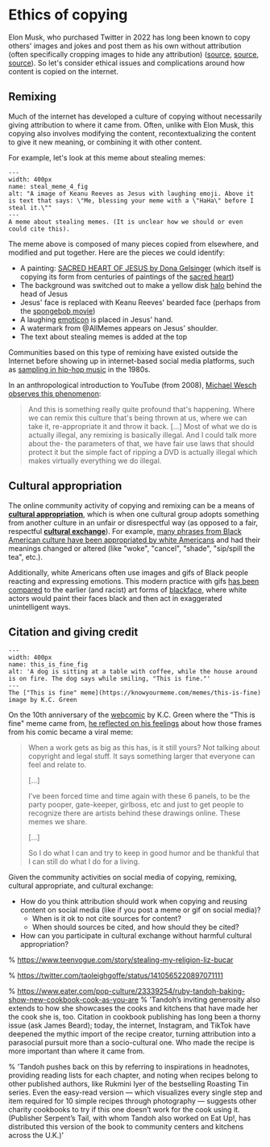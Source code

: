 # Ethics of copying

Elon Musk, who purchased Twitter in 2022 has long been known to copy others' images and jokes and post them as his own without attribution (often specifically cropping images to hide any attribution) ([source](https://www.nytimes.com/2021/05/07/style/elon-musk-memes.html), [source](https://www.sfgate.com/tech/article/2021-04-elon-musk-twitter-covid-19-meme-tesla-ceo-16118139.php), [source](https://www.forbes.com/sites/mattnovak/2023/02/05/18-jokes-elon-musk-stole-from-his-fans-on-twitter)). So let's consider ethical issues and complications around how content is copied on the internet.

## Remixing

Much of the internet has developed a culture of copying without necessarily giving attribution to where it came from. Often, unlike with Elon Musk, this copying also involves modifying the content, recontextualizing the content to give it new meaning, or combining it with other content.

For example, let's look at this meme about stealing memes:

```{figure} steal_meme_4.jpg
---
width: 400px
name: steal_meme_4_fig
alt: "A image of Keanu Reeves as Jesus with laughing emoji. Above it is text that says: \"Me, blessing your meme with a \"HaHa\" before I steal it.\""
---
A meme about stealing memes. (It is unclear how we should or even could cite this).
```

The meme above is composed of many pieces copied from elsewhere, and modified and put together. Here are the pieces we could identify:
  - A painting: [SACRED HEART OF JESUS by Dona Gelsinger](https://www.glowdecor.com/products/sacred-heart-of-jesus-canvas-wall-art) (which itself is copying its form from centuries of paintings of the [sacred heart](https://en.wikipedia.org/wiki/Sacred_Heart))
  - The background was switched out to make a yellow disk [halo](https://en.wikipedia.org/wiki/Halo_(religious_iconography)) behind the head of Jesus
  - Jesus' face is replaced with Keanu Reeves' bearded face (perhaps from the [spongebob movie](https://youtu.be/CJJYewh4Nco?t=57))
  - A laughing [emoticon](https://en.wikipedia.org/wiki/List_of_emoticons#Western) is placed in Jesus' hand.
  - A watermark from @AllMemes appears on Jesus' shoulder.
  - The text about stealing memes is added at the top

Communities based on this type of remixing have existed outside the Internet before showing up in internet-based social media platforms, such as [sampling in hip-hop music](https://en.wikipedia.org/wiki/Sampling_(music)#Hip_hop) in the 1980s.

In an anthropological introduction to YouTube (from 2008), [Michael Wesch observes this phenomenon]( https://www.youtube.com/watch?v=TPAO-lZ4_hU):
> And this is something really quite profound that's happening. Where we can remix this culture that's being thrown at us, where we can take it, re-appropriate it and throw it back. [...] Most of what we do is actually illegal, any remixing is basically illegal. And I could talk more about the- the parameters of that, we have fair use laws that should protect it but the simple fact of ripping a DVD is actually illegal which makes virtually everything we do illegal.


## Cultural appropriation
The online community activity of copying and remixing can be a means of __[cultural appropriation](https://en.wikipedia.org/wiki/Cultural_appropriation)__, which is when one cultural group adopts something from another culture in an unfair or disrespectful way (as opposed to a fair, respectful __[cultural exchange](https://www.youtube.com/watch?v=wQ45VpBB0rQ)__). For example, [many phrases from Black American culture have been appropriated by white Americans](https://www.buzzfeednews.com/article/sydneethompson/aave-language-appropriation) and had their meanings changed or altered (like "woke", "cancel", "shade", "sip/spill the tea", etc.).

Additionally, white Americans often use images and gifs of Black people reacting and expressing emotions. This modern practice with gifs [has been compared](https://www.teenvogue.com/story/digital-blackface-reaction-gifs) to the earlier (and racist) art forms of [blackface](https://en.wikipedia.org/wiki/Blackface), where white actors would paint their faces black and then act in exaggerated unintelligent ways.


## Citation and giving credit


```{figure} this_is_fine.jpg
---
width: 400px
name: this_is_fine_fig
alt: 'A dog is sitting at a table with coffee, while the house around is on fire. The dog says while smiling, "This is fine."'
---
The ["This is fine" meme](https://knowyourmeme.com/memes/this-is-fine) image by K.C. Green
```
 On the 10th anniversary of the [webcomic](https://gunshowcomic.com/648) by K.C. Green where the "This is fine" meme came from, [he reflected on his feelings](https://kcggggg.tumblr.com/post/706263607432921088/we-passed-it-a-couple-of-days-ago-but-it-has-been) about how those frames from his comic became a viral meme:
 > When a work gets as big as this has, is it still yours? Not talking about copyright and legal stuff. It says something larger that everyone can feel and relate to.
 >
 > [...]
 >
 > I’ve been forced time and time again with these 6 panels, to be the party pooper, gate-keeper, girlboss, etc and just to get people to recognize there are artists behind these drawings online. These memes we share.
 >
 > [...]
 >
 > So I do what I can and try to keep in good humor and be thankful that I can still do what I do for a living.


Given the community activities on social media of copying, remixing, cultural appropriate, and cultural exchange:
- How do you think attribution should work when copying and reusing content on social media (like if you post a meme or gif on social media)?
  - When is it ok to not cite sources for content?
  - When should sources be cited, and how should they be cited?
- How can you participate in cultural exchange without harmful cultural appropriation?

% https://www.teenvogue.com/story/stealing-my-religion-liz-bucar

% https://twitter.com/taoleighgoffe/status/1410565220897071111

% https://www.eater.com/pop-culture/23339254/ruby-tandoh-baking-show-new-cookbook-cook-as-you-are
% 'Tandoh’s inviting generosity also extends to how she showcases the cooks and kitchens that have made her the cook she is, too. Citation in cookbook publishing has long been a thorny issue (ask James Beard); today, the internet, Instagram, and TikTok have deepened the mythic import of the recipe creator, turning attribution into a parasocial pursuit more than a socio-cultural one. Who made the recipe is more important than where it came from.

% 'Tandoh pushes back on this by referring to inspirations in headnotes, providing reading lists for each chapter, and noting when recipes belong to other published authors, like Rukmini Iyer of the bestselling Roasting Tin series. Even the easy-read version — which visualizes every single step and item required for 10 simple recipes through photography — suggests other charity cookbooks to try if this one doesn’t work for the cook using it. (Publisher Serpent’s Tail, with whom Tandoh also worked on Eat Up!, has distributed this version of the book to community centers and kitchens across the U.K.)'

